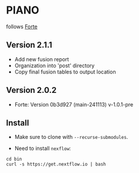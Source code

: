 # PIANO

follows [Forte](https://github.com/mskcc/forte)

## Version 2.1.1

- Add new fusion report 
- Organization into 'post' directory
- Copy final fusion tables to output location

## Version 2.0.2

- Forte: Version 0b3d927 (main-241113) v-1.0.1-pre

## Install

- Make sure to clone with `--recurse-submodules`.

- Need to install `nexflow`:
```
cd bin
curl -s https://get.nextflow.io | bash
```
